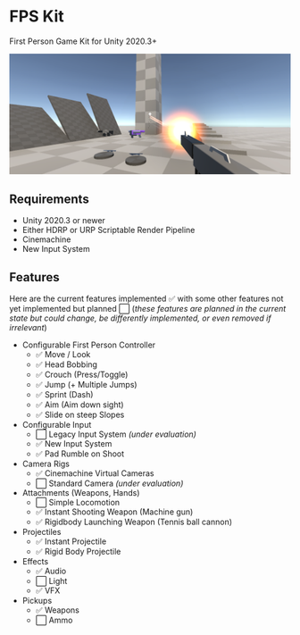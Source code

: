 # FPS Kit
First Person Game Kit for Unity 2020.3+

![](https://github.com/peeweek/FPSKit/raw/main/SourceAssets/FPSKit.png)

## Requirements

* Unity 2020.3 or newer
* Either HDRP or URP Scriptable Render Pipeline
* Cinemachine
* New Input System

## Features

Here are the current features implemented ✅ with some other features not yet implemented but planned ⬜ (*these features are planned in the current state but could change, be differently implemented, or even removed if irrelevant*)



* Configurable First Person Controller
  * ✅ Move / Look
  * ✅ Head Bobbing
  * ✅ Crouch (Press/Toggle)
  * ✅ Jump (+ Multiple Jumps)
  * ✅ Sprint (Dash)
  * ✅ Aim (Aim down sight)
  * ✅ Slide on steep Slopes
* Configurable Input
  * ⬜ Legacy Input System *(under evaluation)*
  * ✅ New Input System
  * ✅ Pad Rumble on Shoot
* Camera Rigs
  * ✅ Cinemachine Virtual Cameras
  * ⬜ Standard Camera *(under evaluation)*
* Attachments (Weapons, Hands)
  * ⬜ Simple Locomotion
  * ✅ Instant Shooting Weapon (Machine gun)
  * ✅ Rigidbody Launching Weapon (Tennis ball cannon)
* Projectiles
  * ✅ Instant Projectile
  * ✅ Rigid Body Projectile
* Effects
  * ✅ Audio
  * ⬜ Light
  * ✅ VFX
* Pickups
  * ✅ Weapons
  * ⬜ Ammo

